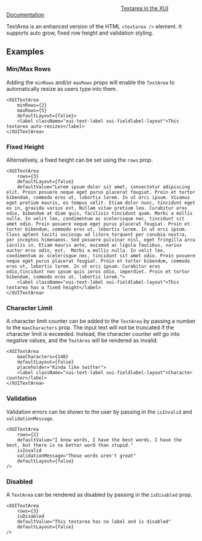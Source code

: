 <div class="xui-margin-vertical">
	<div>
		<svg focusable="false" class="xui-icon xui-icon-inline xui-icon-large xui-icon-color-blue"> <use xlink:href="#xui-icon-bookmark" role="presentation"/></svg>
		<span><a href="../section-forms.html#forms-4">Textarea in the XUI Documentation</a></span>
	</div>
</div>

TextArea is an enhanced version of the HTML `<textarea />` element. It supports auto grow, fixed row height and validation styling.

## Examples

### Min/Max Rows

Adding the `minRows` and/or `maxRows` props will enable the `TextArea` to automatically resize as users type into them.

```
<XUITextArea
	minRows={2}
	maxRows={5}
	defaultLayout={false}>
	<label className="xui-text-label xui-fieldlabel-layout">This textarea auto-resizes</label>
</XUITextArea>
```
### Fixed Height

Alternatively, a fixed height can be set using the `rows` prop.

```
<XUITextArea
	rows={3}
	defaultLayout={false}
	defaultValue="Lorem ipsum dolor sit amet, consectetur adipiscing elit. Proin posuere neque eget purus placerat feugiat. Proin et tortor bibendum, commodo eros ut, lobortis lorem. In ut orci ipsum. Vivamus eget pretium mauris, eu tempus velit. Etiam dolor nunc, tincidunt eget ex in, gravida varius est. Nullam vitae pretium leo. Curabitur eros odio, bibendum at diam quis, facilisis tincidunt quam. Morbi a mollis nulla. In velit leo, condimentum ac scelerisque nec, tincidunt sit amet odio. Proin posuere neque eget purus placerat feugiat. Proin et tortor bibendum, commodo eros ut, lobortis lorem. In ut orci ipsum. Class aptent taciti sociosqu ad litora torquent per conubia nostra, per inceptos himenaeos. Sed posuere pulvinar nisl, eget fringilla arcu iaculis in. Etiam mauris ante, euismod ac ligula faucibus, varius auctor eros odio, est.  Morbi a mollis nulla. In velit leo, condimentum ac scelerisque nec, tincidunt sit amet odio. Proin posuere neque eget purus placerat feugiat. Proin et tortor bibendum, commodo eros ut, lobortis lorem. In ut orci ipsum. Curabitur eros odio,tincidunt non ipsum quis ieros odio, imperdiet. Proin et tortor bibendum, commodo eros ut, lobortis lorem.">
	<label className="xui-text-label xui-fieldlabel-layout">This textarea has a fixed height</label>
</XUITextArea>
```
### Character Limit

A character limit counter can be added to the `TextArea` by passing a number to the `maxCharacters` prop. The input text will not be truncated if the character limit is exceeded. Instead, the character counter will go into negative values, and the `TextArea` will be rendered as invalid.

```
<XUITextArea
	maxCharacters={140}
	defaultLayout={false}
	placeholder="Kinda like twitter">
	<label className="xui-text-label xui-fieldlabel-layout">Character counter</label>
</XUITextArea>
```
### Validation

Validation errors can be shown to the user by passing in the `isInvalid` and `validationMessage`.

```
<XUITextArea
	rows={2}
	defaultValue="I know words, I have the best words. I have the best, but there is no better word than stupid."
	isInvalid
	validationMessage="Those words aren't great"
	defaultLayout={false}
/>
```
### Disabled

A `TextArea` can be rendered as disabled by passing in the `isDisabled` prop.

```
<XUITextArea
	rows={3}
	isDisabled
	defaultValue="This textarea has no label and is disabled"
	defaultLayout={false}
/>
```
